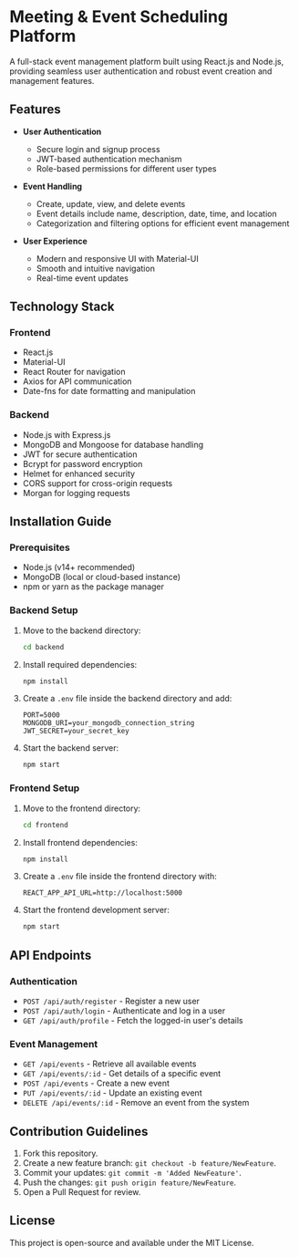 # Meeting & Event Scheduling Platform

A full-stack event management platform built using React.js and Node.js, providing seamless user authentication and robust event creation and management features.

## Features

- **User Authentication**
  - Secure login and signup process
  - JWT-based authentication mechanism
  - Role-based permissions for different user types

- **Event Handling**
  - Create, update, view, and delete events
  - Event details include name, description, date, time, and location
  - Categorization and filtering options for efficient event management

- **User Experience**
  - Modern and responsive UI with Material-UI
  - Smooth and intuitive navigation
  - Real-time event updates

## Technology Stack

### Frontend
- React.js
- Material-UI
- React Router for navigation
- Axios for API communication
- Date-fns for date formatting and manipulation

### Backend
- Node.js with Express.js
- MongoDB and Mongoose for database handling
- JWT for secure authentication
- Bcrypt for password encryption
- Helmet for enhanced security
- CORS support for cross-origin requests
- Morgan for logging requests

## Installation Guide

### Prerequisites
- Node.js (v14+ recommended)
- MongoDB (local or cloud-based instance)
- npm or yarn as the package manager

### Backend Setup
1. Move to the backend directory:
   ```bash
   cd backend
   ```

2. Install required dependencies:
   ```bash
   npm install
   ```

3. Create a `.env` file inside the backend directory and add:
   ```plaintext
   PORT=5000
   MONGODB_URI=your_mongodb_connection_string
   JWT_SECRET=your_secret_key
   ```

4. Start the backend server:
   ```bash
   npm start
   ```

### Frontend Setup
1. Move to the frontend directory:
   ```bash
   cd frontend
   ```

2. Install frontend dependencies:
   ```bash
   npm install
   ```

3. Create a `.env` file inside the frontend directory with:
   ```plaintext
   REACT_APP_API_URL=http://localhost:5000
   ```

4. Start the frontend development server:
   ```bash
   npm start
   ```

## API Endpoints

### Authentication
- `POST /api/auth/register` - Register a new user
- `POST /api/auth/login` - Authenticate and log in a user
- `GET /api/auth/profile` - Fetch the logged-in user's details

### Event Management
- `GET /api/events` - Retrieve all available events
- `GET /api/events/:id` - Get details of a specific event
- `POST /api/events` - Create a new event
- `PUT /api/events/:id` - Update an existing event
- `DELETE /api/events/:id` - Remove an event from the system

## Contribution Guidelines
1. Fork this repository.
2. Create a new feature branch: `git checkout -b feature/NewFeature`.
3. Commit your updates: `git commit -m 'Added NewFeature'`.
4. Push the changes: `git push origin feature/NewFeature`.
5. Open a Pull Request for review.

## License
This project is open-source and available under the MIT License.



